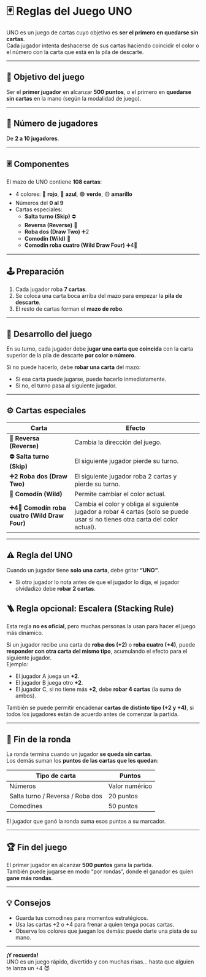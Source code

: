# 🃏 Reglas del Juego UNO

UNO es un juego de cartas cuyo objetivo es **ser el primero en quedarse sin cartas**.  
Cada jugador intenta deshacerse de sus cartas haciendo coincidir el color o el número con la carta que está en la pila de descarte.

---

## 🎯 Objetivo del juego
Ser el **primer jugador** en alcanzar **500 puntos**, o el primero en **quedarse sin cartas** en la mano (según la modalidad de juego).

---

## 👥 Número de jugadores
De **2 a 10 jugadores**.

---

## 🃠 Componentes
El mazo de UNO contiene **108 cartas**:
- 4 colores: 🔴 **rojo**, 🔵 **azul**, 🟢 **verde**, 🟡 **amarillo**  
- Números del **0 al 9**
- Cartas especiales:
  - **Salta turno (Skip)** ⛔
  - **Reversa (Reverse)** 🔁
  - **Roba dos (Draw Two)** ➕2
  - **Comodín (Wild)** 🎨
  - **Comodín roba cuatro (Wild Draw Four)** ➕4🎨

---

## 🕹️ Preparación
1. Cada jugador roba **7 cartas**.  
2. Se coloca una carta boca arriba del mazo para empezar la **pila de descarte**.  
3. El resto de cartas forman el **mazo de robo**.

---

## 🔄 Desarrollo del juego
En su turno, cada jugador debe **jugar una carta que coincida** con la carta superior de la pila de descarte **por color o número**.

Si no puede hacerlo, debe **robar una carta** del mazo:
- Si esa carta puede jugarse, puede hacerlo inmediatamente.
- Si no, el turno pasa al siguiente jugador.

---

## ⚙️ Cartas especiales
| Carta | Efecto |
|--------|---------|
| **🔁 Reversa (Reverse)** | Cambia la dirección del juego. |
| **⛔ Salta turno (Skip)** | El siguiente jugador pierde su turno. |
| **➕2 Roba dos (Draw Two)** | El siguiente jugador roba 2 cartas y pierde su turno. |
| **🎨 Comodín (Wild)** | Permite cambiar el color actual. |
| **➕4🎨 Comodín roba cuatro (Wild Draw Four)** | Cambia el color y obliga al siguiente jugador a robar 4 cartas (solo se puede usar si no tienes otra carta del color actual). |

---

## ⚠️ Regla del UNO
Cuando un jugador tiene **solo una carta**, debe gritar **“UNO”**.  
- Si otro jugador lo nota antes de que el jugador lo diga, el jugador olvidadizo debe **robar 2 cartas**.

## 🪜 Regla opcional: Escalera (Stacking Rule)
Esta regla **no es oficial**, pero muchas personas la usan para hacer el juego más dinámico.

Si un jugador recibe una carta de **roba dos (+2)** o **roba cuatro (+4)**, puede **responder con otra carta del mismo tipo**, acumulando el efecto para el siguiente jugador.  
Ejemplo:
- El jugador A juega un **+2**.  
- El jugador B juega otro **+2**.  
- El jugador C, si no tiene más **+2**, debe **robar 4 cartas** (la suma de ambos).

También se puede permitir encadenar **cartas de distinto tipo (+2 y +4)**, si todos los jugadores están de acuerdo antes de comenzar la partida.

---

## 🏁 Fin de la ronda
La ronda termina cuando un jugador **se queda sin cartas**.  
Los demás suman los **puntos de las cartas que les quedan**:

| Tipo de carta | Puntos |
|----------------|--------|
| Números | Valor numérico |
| Salta turno / Reversa / Roba dos | 20 puntos |
| Comodines | 50 puntos |

El jugador que ganó la ronda suma esos puntos a su marcador.

---

## 🏆 Fin del juego
El primer jugador en alcanzar **500 puntos** gana la partida.  
También puede jugarse en modo “por rondas”, donde el ganador es quien **gane más rondas**.

---

## 💡 Consejos
- Guarda tus comodines para momentos estratégicos.  
- Usa las cartas +2 o +4 para frenar a quien tenga pocas cartas.  
- Observa los colores que juegan los demás: puede darte una pista de su mano.

---

**¡Y recuerda!**  
UNO es un juego rápido, divertido y con muchas risas... hasta que alguien te lanza un +4 😈
